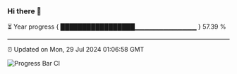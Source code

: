 ### Hi there 👋

⏳ Year progress { █████████████████▁▁▁▁▁▁▁▁▁▁▁▁▁ } 57.39 %

---

⏰ Updated on Mon, 29 Jul 2024 01:06:58 GMT

![Progress Bar CI](https://github.com/JuvenileQ/Progress-Bar-CI/workflows/main/badge.svg)
